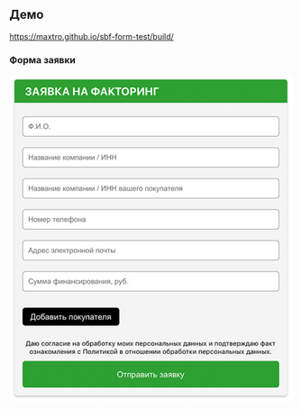 
## Демо
https://maxtro.github.io/sbf-form-test/build/

### Форма заявки
![Форма заявки](https://github.com/Maxtro/sbf-form-test/blob/master/screenshots/1.jpg?raw=true)



